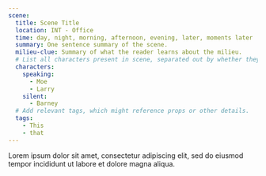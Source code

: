 ```yaml
---
scene:
  title: Scene Title
  location: INT - Office
  time: day, night, morning, afternoon, evening, later, moments later
  summary: One sentence summary of the scene.
  milieu-clue: Summary of what the reader learns about the milieu.
  # List all characters present in scene, separated out by whether they are speaking.
  characters:
    speaking:
      - Moe
      - Larry
    silent:
      - Barney
  # Add relevant tags, which might reference props or other details.
  tags:
    - This
    - that
---
```


Lorem ipsum dolor sit amet, consectetur adipiscing elit, sed do eiusmod tempor incididunt ut labore et dolore magna aliqua.
